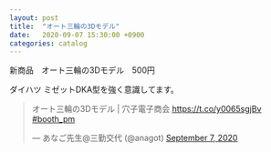 ```yaml
---
layout: post
title:  "オート三輪の3Dモデル"
date:   2020-09-07 15:30:00 +0900
categories: catalog
---
```


新商品　オート三輪の3Dモデル　500円

ダイハツ ミゼットDKA型を強く意識してます。

<blockquote class="twitter-tweet"><p lang="ja" dir="ltr">オート三輪の3Dモデル | 穴子電子商会 <a href="https://t.co/y0065sgjBv">https://t.co/y0065sgjBv</a> <a href="https://twitter.com/hashtag/booth_pm?src=hash&amp;ref_src=twsrc%5Etfw">#booth_pm</a></p>&mdash; あなご先生@三勤交代 (@anagot) <a href="https://twitter.com/anagot/status/1302855201473273856?ref_src=twsrc%5Etfw">September 7, 2020</a></blockquote> <script async src="https://platform.twitter.com/widgets.js" charset="utf-8"></script>

